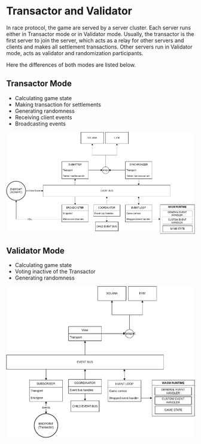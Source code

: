 # Transactor and Validator

In race protocol, the game are served by a server cluster.  Each server runs either in Transactor mode or in Validator mode.  Usually, the transactor is the first server to join the server, which acts as a relay for other servers and clients and makes all settlement transactions.  Other servers run in Validator mode, acts as validator and randomization participants.

Here the differences of both modes are listed below.

## Transactor Mode

- Calculating game state
- Making transaction for settlements
- Generating randomness
- Receiving client events
- Broadcasting events

![transactor](transactor.jpg)

## Validator Mode

- Calculating game state
- Voting inactive of the Transactor
- Generating randomness

![validator](validator.jpg)
